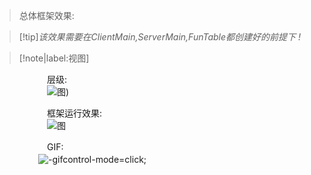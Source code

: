 > 总体框架效果:  

> [!tip]*该效果需要在ClientMain,ServerMain,FunTable都创建好的前提下 !*

> [!note|label:视图]
 
 　　　　　　层级:  
 　　　　　　![图](/图片/总体.png ':size=40%'))  
   
   
 　　　　　　框架运行效果:  
 　　　　　　![图](/图片/层级.png ':size=30%')  


  　　　　　　GIF:  
    　　　　　![](/../功能系统/视频/新手引导系统函数展示视频.gif "-gifcontrol-mode=click;")